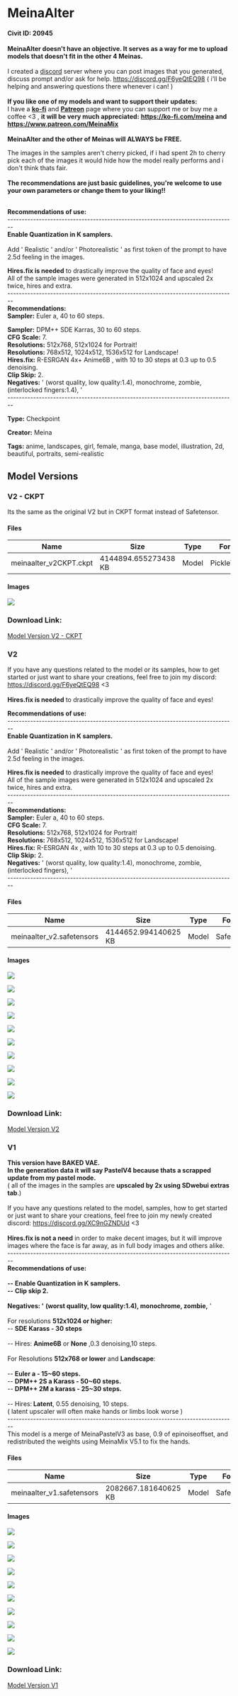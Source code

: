 # MeinaAlter

#### Civit ID: 20945

<p><strong>MeinaAlter doesn't have an objective. It serves as a way for me to upload models that doesn't fit in the other 4 Meinas.</strong><br /><br />I created a <a target="_blank" rel="ugc" href="https://discord.gg/F6yeQtEQ98">discord</a> server where you can post images that you generated, discuss prompt and/or ask for help. <a target="_blank" rel="ugc" href="https://discord.gg/F6yeQtEQ98">https://discord.gg/F6yeQtEQ98</a> ( i'll be helping and answering questions there whenever i can! )<br /><br /><strong>If you like one of my models and want to support their updates:</strong><br />I have a <a target="_blank" rel="ugc" href="https://ko-fi.com/meina"><strong>ko-fi</strong></a> and <a target="_blank" rel="ugc" href="https://www.patreon.com/MeinaMix"><strong>Patreon</strong></a> page where you can support me or buy me a coffee &lt;3 , <strong>it will be very much appreciated:</strong> <a target="_blank" rel="ugc" href="https://ko-fi.com/meina"><strong>https://ko-fi.com/meina</strong></a><strong> and </strong><a target="_blank" rel="ugc" href="https://www.patreon.com/MeinaMix"><strong>https://www.patreon.com/MeinaMix</strong></a><br /><br /><strong>MeinaAlter and the other of Meinas will ALWAYS be FREE.</strong><br /></p><p>The images in the samples aren't cherry picked, if i had spent 2h to cherry pick each of the images it would hide how the model really performs and i don't think thats fair.<br /><br /><strong>The recommendations are just basic guidelines, you're welcome to use your own parameters or change them to your liking!!</strong></p><p><br /><strong>Recommendations of use:</strong><br />--------------------------------------------------------------------------------<br /><strong>Enable Quantization in K samplers.</strong><br /><br />Add ' Realistic ' and/or ' Photorealistic ' as first token of the prompt to have 2.5d feeling in the images.</p><p></p><p><strong>Hires.fix is needed</strong> to drastically improve the quality of face and eyes!<br />All of the sample images were generated in 512x1024 and upscaled 2x twice, hires and extra.<br />--------------------------------------------------------------------------------<br /><strong>Recommendations:</strong><br /><strong>Sampler:</strong> Euler a, 40 to 60 steps.</p><p><strong>Sampler:</strong> DPM++ SDE Karras, 30 to 60 steps.<br /><strong>CFG Scale:</strong> 7.<br /><strong>Resolutions:</strong> 512x768, 512x1024 for Portrait!<br /><strong>Resolutions: </strong>768x512, 1024x512, 1536x512 for Landscape!<br /><strong>Hires.fix:</strong> R-ESRGAN 4x+ Anime6B , with 10 to 30 steps at 0.3 up to 0.5 denoising.<br /><strong>Clip Skip:</strong> 2.<br /><strong>Negatives:</strong> ' (worst quality, low quality:1.4), monochrome, zombie, (interlocked fingers:1.4), '<br />--------------------------------------------------------------------------------</p>

**Type:** Checkpoint

**Creator:** Meina

**Tags:** anime, landscapes, girl, female, manga, base model, illustration, 2d, beautiful, portraits, semi-realistic

## Model Versions

### V2 - CKPT

<p>Its the same as the original V2 but in CKPT format instead of Safetensor.</p>

#### Files

| Name | Size | Type | Format | Download Url | AutoV1 | AutoV2 | SHA256 | CRC32 | BLAKE3 |
| --- | --- | --- | --- | --- | --- | --- | --- | --- | --- |
| meinaalter_v2CKPT.ckpt | 4144894.655273438 KB | Model | PickleTensor | https://civitai.com/api/download/models/91205 | C60F54D1 | F15EC79BC1 | F15EC79BC1253C4CA079A1BD8FD13EDA70D8935BECC81D786107469FE87FA9AF | 733766FC | 53AC1E41DCB0FBBB05EC213C7A939E9E694648EF354A045D7E631DD959A57B0A |

#### Images

<p><img src="https://image.civitai.com/xG1nkqKTMzGDvpLrqFT7WA/2b368be0-6f50-4a8e-8403-7b8dc6b28b81/width=450/1064244.jpeg" /></p>

### Download Link:

[Model Version V2 - CKPT](https://civitai.com/api/download/models/91205)

### V2

<p>If you have any questions related to the model or its samples, how to get started or just want to share your creations, feel free to join my discord: <a target="_blank" rel="ugc" href="https://discord.gg/F6yeQtEQ98">https://discord.gg/F6yeQtEQ98</a> &lt;3<br /><br /><strong>Hires.fix is needed</strong> to drastically improve the quality of face and eyes!</p><p><strong>Recommendations of use:</strong><br />--------------------------------------------------------------------------------<br /><strong>Enable Quantization in K samplers.</strong><br /><br />Add ' Realistic ' and/or ' Photorealistic ' as first token of the prompt to have 2.5d feeling in the images.</p><p><strong>Hires.fix is needed</strong> to drastically improve the quality of face and eyes!<br />All of the sample images were generated in 512x1024 and upscaled 2x twice, hires and extra.<br />--------------------------------------------------------------------------------<br /><strong>Recommendations:</strong><br /><strong>Sampler:</strong> Euler a, 40 to 60 steps.<br /><strong>CFG Scale:</strong> 7.<br /><strong>Resolutions:</strong> 512x768, 512x1024 for Portrait!<br /><strong>Resolutions: </strong>768x512, 1024x512, 1536x512 for Landscape!<br /><strong>Hires.fix:</strong> R-ESRGAN 4x , with 10 to 30 steps at 0.3 up to 0.5 denoising.<br /><strong>Clip Skip:</strong> 2.<br /><strong>Negatives:</strong> ' (worst quality, low quality:1.4), monochrome, zombie, (interlocked fingers), '<br />--------------------------------------------------------------------------------</p>

#### Files

| Name | Size | Type | Format | Download Url | AutoV1 | AutoV2 | SHA256 | CRC32 | BLAKE3 |
| --- | --- | --- | --- | --- | --- | --- | --- | --- | --- |
| meinaalter_v2.safetensors | 4144652.994140625 KB | Model | SafeTensor | https://civitai.com/api/download/models/67625 | 384F274C | 1FAAFDD131 | 1FAAFDD131206600A6A37298C9AA21B506BBAFCB6CACAADE3F72F58BBD321489 | 3DCC5EF7 | 9DF98EBB5C524E5CB3B166947512BD9A2FEE1287C3222A1AE45504678448EEC6 |

#### Images

<p><img src="https://image.civitai.com/xG1nkqKTMzGDvpLrqFT7WA/1c9da1a0-aa55-48d8-a16a-682d137b05b1/width=450/1059885.jpeg" /></p>

<p><img src="https://image.civitai.com/xG1nkqKTMzGDvpLrqFT7WA/27da9ee2-b1bf-4ca8-bbe0-83d76d104384/width=450/751924.jpeg" /></p>

<p><img src="https://image.civitai.com/xG1nkqKTMzGDvpLrqFT7WA/352be48b-56e7-41b2-8ac4-d5ca1a641541/width=450/751917.jpeg" /></p>

<p><img src="https://image.civitai.com/xG1nkqKTMzGDvpLrqFT7WA/5b9dbebe-0ab3-438c-9da5-a46b9dfe8195/width=450/751926.jpeg" /></p>

<p><img src="https://image.civitai.com/xG1nkqKTMzGDvpLrqFT7WA/500e3f11-94ac-4dc8-90ac-d8b8df8f1b8d/width=450/751911.jpeg" /></p>

<p><img src="https://image.civitai.com/xG1nkqKTMzGDvpLrqFT7WA/15babe10-4678-43c8-b3d9-33a44ad7fa96/width=450/751910.jpeg" /></p>

<p><img src="https://image.civitai.com/xG1nkqKTMzGDvpLrqFT7WA/0de84ac2-a405-42e7-a61f-d243f62e3c1b/width=450/751907.jpeg" /></p>

<p><img src="https://image.civitai.com/xG1nkqKTMzGDvpLrqFT7WA/83790f60-02d1-4f92-8111-7e135a574078/width=450/751909.jpeg" /></p>

<p><img src="https://image.civitai.com/xG1nkqKTMzGDvpLrqFT7WA/058bd80e-94ba-4797-b142-445228b54885/width=450/751908.jpeg" /></p>

<p><img src="https://image.civitai.com/xG1nkqKTMzGDvpLrqFT7WA/05945f05-26dd-47ca-9f45-c72358835981/width=450/751915.jpeg" /></p>

### Download Link:

[Model Version V2](https://civitai.com/api/download/models/67625)

### V1

<p><strong>This version have BAKED VAE.</strong><br /><strong>In the generation data it will say PastelV4 because thats a scrapped update from my pastel mode.</strong><br />( all of the images in the samples are <strong>upscaled by 2x using SDwebui extras tab</strong>.)<br /><br />If you have any questions related to the model, samples, how to get started or just want to share your creations, feel free to join my newly created discord: <a target="_blank" rel="ugc" href="https://discord.gg/XC9nGZNDUd">https://discord.gg/XC9nGZNDUd</a> &lt;3<br /><br /><strong>Hires.fix is not a need</strong> in order to make decent images, but it will improve images where the face is far away, as in full body images and others alike.<br />--------------------------------------------------------------------------------<br /><strong>Recommendations of use:</strong><br /><br /><strong>--</strong>  <strong>Enable Quantization in K samplers.</strong><br /><strong>--</strong> <strong>Clip skip 2.</strong><br /><br /><strong>Negatives: '</strong> <strong>(worst quality, low quality:1.4), monochrome, zombie,</strong> '<br /><br />For resolutions <strong>512x1024 or higher:</strong><br />-- <strong>SDE Karass - 30 steps</strong><br /><br />-- Hires: <strong>Anime6B</strong> or <strong>None</strong> ,0.3 denoising,10 steps.<br /><br />For Resolutions <strong>512x768 or lower</strong> and <strong>Landscape</strong>:<br /><br />-- <strong>Euler a - 15~60 steps.</strong><br />-- <strong>DPM++ 2S a Karass - 50~60 steps.</strong><br />-- <strong>DPM++ 2M a karass - 25~30 steps.</strong><br /><br />-- Hires:<strong> Latent</strong>, 0.55 denoising, 10 steps.<br />( latent upscaler will often make hands or limbs look worse )<br />--------------------------------------------------------------------------------<br />This model is a merge of MeinaPastelV3 as base, 0.9 of epinoiseoffset, and redistributed the weights using MeinaMix V5.1 to fix the hands.</p>

#### Files

| Name | Size | Type | Format | Download Url | AutoV1 | AutoV2 | SHA256 | CRC32 | BLAKE3 |
| --- | --- | --- | --- | --- | --- | --- | --- | --- | --- |
| meinaalter_v1.safetensors | 2082667.181640625 KB | Model | SafeTensor | https://civitai.com/api/download/models/24933 | 96DC057E | 149FE7D36C | 149FE7D36C0A0FADF45D72ABF39870109CE709C50D9EF9C4CA656FF56BF20CEF | 4C365088 | 0FF0F9238A563B1F1564ED0175344ED5AE4463B7AD127B6FFF53C54172E831FA |

#### Images

<p><img src="https://image.civitai.com/xG1nkqKTMzGDvpLrqFT7WA/ece6e08a-79fe-421f-64c4-f1e74b693c00/width=450/272647.jpeg" /></p>

<p><img src="https://image.civitai.com/xG1nkqKTMzGDvpLrqFT7WA/9aec5efe-5d35-4fea-c322-3f7bae78b300/width=450/272659.jpeg" /></p>

<p><img src="https://image.civitai.com/xG1nkqKTMzGDvpLrqFT7WA/d8f6aba5-f58e-4812-4ba8-da7444a45c00/width=450/272657.jpeg" /></p>

<p><img src="https://image.civitai.com/xG1nkqKTMzGDvpLrqFT7WA/b141e4cd-e893-4ce7-729b-e8b1c10b0800/width=450/272650.jpeg" /></p>

<p><img src="https://image.civitai.com/xG1nkqKTMzGDvpLrqFT7WA/dcfa8615-feaa-4f30-59e0-40615c0c7e00/width=450/272651.jpeg" /></p>

<p><img src="https://image.civitai.com/xG1nkqKTMzGDvpLrqFT7WA/adc5e264-b6e6-44e7-c54e-d8d4a3818500/width=450/272649.jpeg" /></p>

<p><img src="https://image.civitai.com/xG1nkqKTMzGDvpLrqFT7WA/c7334680-90b1-420d-60ba-049ae94dc000/width=450/272648.jpeg" /></p>

<p><img src="https://image.civitai.com/xG1nkqKTMzGDvpLrqFT7WA/03f30145-1b2e-47b1-fe5a-33f33b0dba00/width=450/272658.jpeg" /></p>

<p><img src="https://image.civitai.com/xG1nkqKTMzGDvpLrqFT7WA/62a87b06-e71d-441e-31de-ef16c4956400/width=450/272684.jpeg" /></p>

<p><img src="https://image.civitai.com/xG1nkqKTMzGDvpLrqFT7WA/145c921a-b722-4d77-e59b-e42e7373cc00/width=450/272682.jpeg" /></p>

### Download Link:

[Model Version V1](https://civitai.com/api/download/models/24933)

